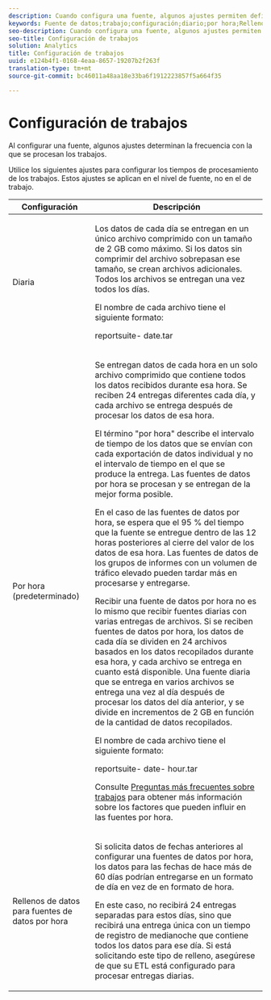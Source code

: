 ```yaml
---
description: Cuando configura una fuente, algunos ajustes permiten definir la frecuencia con la que se procesan los trabajos.
keywords: Fuente de datos;trabajo;configuración;diario;por hora;Rellenos de datos para fuentes de datos por hora;rellenar
seo-description: Cuando configura una fuente, algunos ajustes permiten definir la frecuencia con la que se procesan los trabajos.
seo-title: Configuración de trabajos
solution: Analytics
title: Configuración de trabajos
uuid: e124b4f1-0168-4eaa-8657-19207b2f263f
translation-type: tm+mt
source-git-commit: bc46011a48aa18e33ba6f1912223857f5a664f35

---
```



# Configuración de trabajos

Al configurar una fuente, algunos ajustes determinan la frecuencia con la que se procesan los trabajos.

Utilice los siguientes ajustes para configurar los tiempos de procesamiento de los trabajos. Estos ajustes se aplican en el nivel de fuente, no en el de trabajo.

<table id="table_2070F73212F245E98DADC6B5DFDB1C72"> 
 <thead> 
  <tr> 
   <th colname="col1" class="entry"> Configuración </th> 
   <th colname="col2" class="entry"> Descripción </th> 
  </tr> 
 </thead>
 <tbody> 
  <tr> 
   <td colname="col1"> Diaria </td> 
   <td colname="col2"> <p>Los datos de cada día se entregan en un único archivo comprimido con un tamaño de 2 GB como máximo. Si los datos sin comprimir del archivo sobrepasan ese tamaño, se crean archivos adicionales. Todos los archivos se entregan una vez todos los días. </p> <p>El nombre de cada archivo tiene el siguiente formato: </p> <p> <span class="filepath"> <span class="varname"> reportsuite</span>-<span class="varname"> date</span>.tar</span> </p> </td> 
  </tr> 
  <tr> 
   <td colname="col1"> Por hora (predeterminado) </td> 
   <td colname="col2"> <p>Se entregan datos de cada hora en un solo archivo comprimido que contiene todos los datos recibidos durante esa hora. Se reciben 24 entregas diferentes cada día, y cada archivo se entrega después de procesar los datos de esa hora. </p> <p>El término "por hora" describe el intervalo de tiempo de los datos que se envían con cada exportación de datos individual y no el intervalo de tiempo en el que se produce la entrega. Las fuentes de datos por hora se procesan y se entregan de la mejor forma posible. </p> <p>En el caso de las fuentes de datos por hora, se espera que el 95 % del tiempo que la fuente se entregue dentro de las 12 horas posteriores al cierre del valor de los datos de esa hora. Las fuentes de datos de los grupos de informes con un volumen de tráfico elevado pueden tardar más en procesarse y entregarse. </p> <p>Recibir una fuente de datos por hora no es lo mismo que recibir fuentes diarias con varias entregas de archivos. Si se reciben fuentes de datos por hora, los datos de cada día se dividen en 24 archivos basados en los datos recopilados durante esa hora, y cada archivo se entrega en cuanto está disponible. Una fuente diaria que se entrega en varios archivos se entrega una vez al día después de procesar los datos del día anterior, y se divide en incrementos de 2 GB en función de la cantidad de datos recopilados. </p> <p>El nombre de cada archivo tiene el siguiente formato: </p> <p> <span class="filepath"> <span class="varname"> reportsuite</span>-<span class="varname"> date</span>-<span class="varname"> hour</span>.tar</span> </p> <p>Consulte <a href="/help/export/analytics-data-feed/c-df-contents/jobs-faq.md"  >Preguntas más frecuentes sobre trabajos</a> para obtener más información sobre los factores que pueden influir en las fuentes por hora. </p> </td> 
  </tr> 
  <tr> 
   <td colname="col1"> Rellenos de datos para fuentes de datos por hora </td> 
   <td colname="col2"> <p>Si solicita datos de fechas anteriores al configurar una fuentes de datos por hora, los datos para las fechas de hace más de 60 días podrían entregarse en un formato de día en vez de en formato de hora. </p> <p>En este caso, no recibirá 24 entregas separadas para estos días, sino que recibirá una entrega única con un tiempo de registro de medianoche que contiene todos los datos para ese día. Si está solicitando este tipo de relleno, asegúrese de que su ETL está configurado para procesar entregas diarias. </p> </td> 
  </tr> 
 </tbody> 
</table>

